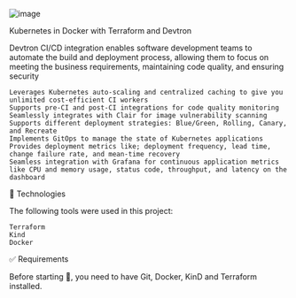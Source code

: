 ![image](https://user-images.githubusercontent.com/23049337/222948466-4bbc76f5-7b59-46ea-93c9-1e562d3bb4a8.png)

 
Kubernetes in Docker with Terraform and Devtron



Devtron CI/CD integration enables software development teams to automate the build and deployment process, allowing them to focus on meeting the business requirements, maintaining code quality, and ensuring security

    Leverages Kubernetes auto-scaling and centralized caching to give you unlimited cost-efficient CI workers
    Supports pre-CI and post-CI integrations for code quality monitoring
    Seamlessly integrates with Clair for image vulnerability scanning
    Supports different deployment strategies: Blue/Green, Rolling, Canary, and Recreate
    Implements GitOps to manage the state of Kubernetes applications
    Provides deployment metrics like; deployment frequency, lead time, change failure rate, and mean-time recovery
    Seamless integration with Grafana for continuous application metrics like CPU and memory usage, status code, throughput, and latency on the dashboard


🚀 Technologies

The following tools were used in this project:

    Terraform
    Kind
    Docker
    

✅ Requirements

Before starting 🏁, you need to have Git, Docker, KinD and Terraform installed.


